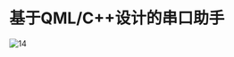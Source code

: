 # 基于QML/C++设计的串口助手



![14](https://user-images.githubusercontent.com/13416875/208576376-cf421266-75e5-49e4-ac81-62a2eb4457d0.png)
